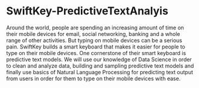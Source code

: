 # SwiftKey-PredictiveTextAnalyis
Around the world, people are spending an increasing amount of time on their mobile devices for email, social networking, banking and a whole range of other activities. But typing on mobile devices can be a serious pain. SwiftKey builds a smart keyboard that makes it easier for people to type on their mobile devices. One cornerstone of their smart keyboard is predictive text models. We will use our knowledge of Data Science in order to clean and analyze data, building and sampling predictive text models and finally use basics of Natural Language Processing for predicting text output from users in order for them to type on their mobile devices with ease.
